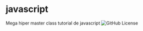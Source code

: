 # javascript
Mega hiper master class tutorial de javascript
![GitHub License](https://img.shields.io/github/license/arkenzera-main/javascript?style=for-the-badge)
